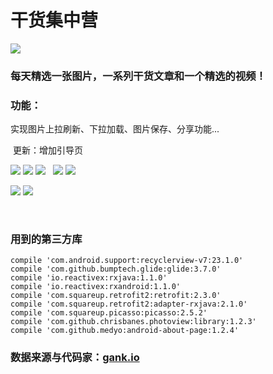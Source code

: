 # 干货集中营

![](https://github.com/Ian0903/meizitu/blob/master/Screenshots/Logo.png)

### 每天精选一张图片，一系列干货文章和一个精选的视频！

### 功能：

  实现图片上拉刷新、下拉加载、图片保存、分享功能...
  
  更新：增加引导页
  
  ![](https://github.com/Ian0903/meizitu/blob/master/Screenshots/5.jpg)
  ![](https://github.com/Ian0903/meizitu/blob/master/Screenshots/7.jpg)
  ![](https://github.com/Ian0903/meizitu/blob/master/Screenshots/8.jpg)
  
  ![](https://github.com/Ian0903/meizitu/blob/master/Screenshots/4.jpg)
  ![](https://github.com/Ian0903/meizitu/blob/master/Screenshots/3.jpg)
  
  ![](https://github.com/Ian0903/meizitu/blob/master/Screenshots/2.jpg)
  ![](https://github.com/Ian0903/meizitu/blob/master/Screenshots/1.jpg)
  
  

### 用到的第三方库

    compile 'com.android.support:recyclerview-v7:23.1.0'
    compile 'com.github.bumptech.glide:glide:3.7.0'
    compile 'io.reactivex:rxjava:1.1.0'
    compile 'io.reactivex:rxandroid:1.1.0'
    compile 'com.squareup.retrofit2:retrofit:2.3.0'
    compile 'com.squareup.retrofit2:adapter-rxjava:2.1.0'
    compile 'com.squareup.picasso:picasso:2.5.2'
    compile 'com.github.chrisbanes.photoview:library:1.2.3'
    compile 'com.github.medyo:android-about-page:1.2.4'
    
### 数据来源与代码家：[gank.io](http://gank.io)
